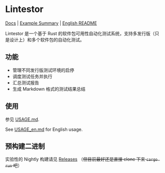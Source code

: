 # Lintestor

[Docs](https://255doesnotexist.github.io/lintestor/) | [Example Summary](https://github.com/255doesnotexist/lintestor/blob/dirty/summary.md) | [English README](README_en.md)

Lintestor 是一个基于 Rust 的软件包可用性自动化测试系统，支持多发行版（只是设计上）和多个软件包的自动化测试。

## 功能

- 管理不同发行版测试环境的启停
- 调度测试任务并执行
- 汇总测试报告
- 生成 Markdown 格式的测试结果总结

## 使用

参见 [USAGE.md](USAGE.md).

See [USAGE_en.md](USAGE_en.md) for English usage.


## 预构建二进制
实验性的 Nightly 构建请见 [Releases](https://github.com/255doesnotexist/lintestor/releases) （~~但目前最好还是直接 clone 下来 `cargo run` 吧~~）